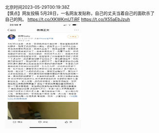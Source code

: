 北京时间2023-05-29T00:19:38Z<br>【慎点】网友投稿
5月28日，一名网友发贴称，自己的丈夫当着自己的面砍杀了自己的狗。 https://t.co/XKWKmUTiRF https://t.co/X55aEbJzuh<br><img src='/temp/image/2023/u-Month-5/1662856163640082435_0.jpg' width='250' height='350'><br><br>